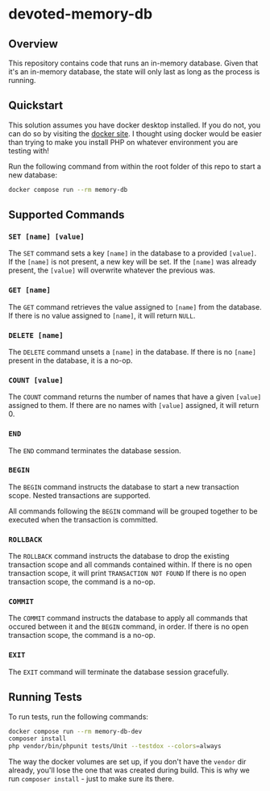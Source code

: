 # devoted-memory-db

## Overview
This repository contains code that runs an in-memory database.
Given that it's an in-memory database, the state will only last as long as the process is running.

## Quickstart

This solution assumes you have docker desktop installed.
If you do not, you can do so by visiting the [docker site](https://www.docker.com/products/docker-desktop/). 
I thought using docker would be easier than trying to make you install PHP on whatever environment you are testing with!

Run the following command from within the root folder of this repo to start a new database:

```bash
docker compose run --rm memory-db
```

## Supported Commands

### `SET [name] [value]`
The `SET` command sets a key `[name]` in the database to a provided `[value]`. 
If the `[name]` is not present, a new key will be set. 
If the `[name]` was already present, the `[value]` will overwrite whatever the previous was.

### `GET [name]`
The `GET` command retrieves the value assigned to `[name]` from the database.  
If there is no value assigned to `[name]`, it will return `NULL`.

### `DELETE [name]`
The `DELETE` command unsets a `[name]` in the database. 
If there is no `[name]` present in the database, it is a no-op.

### `COUNT [value]`
The `COUNT` command returns the number of names that have a given `[value]` assigned to them. 
If there are no names with `[value]` assigned, it will return 0.

### `END`
The `END` command terminates the database session.

### `BEGIN` 
The `BEGIN` command instructs the database to start a new transaction scope. 
Nested transactions are supported. 

All commands following the `BEGIN` command will be grouped together to be executed when the transaction is committed.

### `ROLLBACK`
The `ROLLBACK` command instructs the database to drop the existing transaction scope and all commands contained within. 
If there is no open transaction scope, it will print `TRANSACTION NOT FOUND`
If there is no open transaction scope, the command is a no-op.

### `COMMIT` 
The `COMMIT` command instructs the database to apply all commands that occured between it and the `BEGIN` command, in order. 
If there is no open transaction scope, the command is a no-op.

### `EXIT`
The `EXIT` command will terminate the database session gracefully.

## Running Tests

To run tests, run the following commands:

```bash
docker compose run --rm memory-db-dev
composer install
php vendor/bin/phpunit tests/Unit --testdox --colors=always
```
The way the docker volumes are set up, if you don't have the `vendor` dir already, you'll lose the one that was created during build. 
This is why we run `composer install` - just to make sure its there.